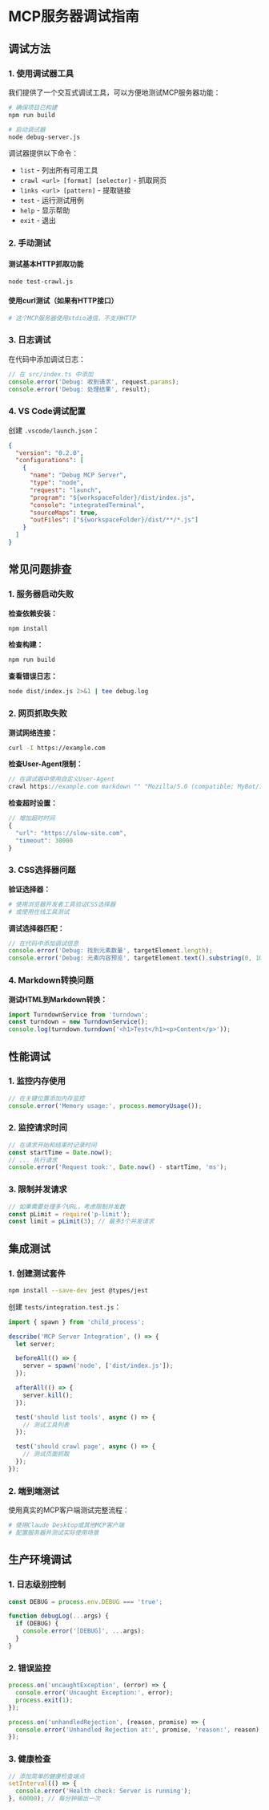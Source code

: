 # MCP服务器调试指南

## 调试方法

### 1. 使用调试器工具

我们提供了一个交互式调试工具，可以方便地测试MCP服务器功能：

```bash
# 确保项目已构建
npm run build

# 启动调试器
node debug-server.js
```

调试器提供以下命令：
- `list` - 列出所有可用工具
- `crawl <url> [format] [selector]` - 抓取网页
- `links <url> [pattern]` - 提取链接
- `test` - 运行测试用例
- `help` - 显示帮助
- `exit` - 退出

### 2. 手动测试

#### 测试基本HTTP抓取功能
```bash
node test-crawl.js
```

#### 使用curl测试（如果有HTTP接口）
```bash
# 这个MCP服务器使用stdio通信，不支持HTTP
```

### 3. 日志调试

在代码中添加调试日志：

```typescript
// 在 src/index.ts 中添加
console.error('Debug: 收到请求', request.params);
console.error('Debug: 处理结果', result);
```

### 4. VS Code调试配置

创建 `.vscode/launch.json`：

```json
{
  "version": "0.2.0",
  "configurations": [
    {
      "name": "Debug MCP Server",
      "type": "node",
      "request": "launch",
      "program": "${workspaceFolder}/dist/index.js",
      "console": "integratedTerminal",
      "sourceMaps": true,
      "outFiles": ["${workspaceFolder}/dist/**/*.js"]
    }
  ]
}
```

## 常见问题排查

### 1. 服务器启动失败

**检查依赖安装：**
```bash
npm install
```

**检查构建：**
```bash
npm run build
```

**查看错误日志：**
```bash
node dist/index.js 2>&1 | tee debug.log
```

### 2. 网页抓取失败

**测试网络连接：**
```bash
curl -I https://example.com
```

**检查User-Agent限制：**
```javascript
// 在调试器中使用自定义User-Agent
crawl https://example.com markdown "" "Mozilla/5.0 (compatible; MyBot/1.0)"
```

**检查超时设置：**
```javascript
// 增加超时时间
{
  "url": "https://slow-site.com",
  "timeout": 30000
}
```

### 3. CSS选择器问题

**验证选择器：**
```bash
# 使用浏览器开发者工具验证CSS选择器
# 或使用在线工具测试
```

**调试选择器匹配：**
```javascript
// 在代码中添加调试信息
console.error('Debug: 找到元素数量', targetElement.length);
console.error('Debug: 元素内容预览', targetElement.text().substring(0, 100));
```

### 4. Markdown转换问题

**测试HTML到Markdown转换：**
```javascript
import TurndownService from 'turndown';
const turndown = new TurndownService();
console.log(turndown.turndown('<h1>Test</h1><p>Content</p>'));
```

## 性能调试

### 1. 监控内存使用

```javascript
// 在关键位置添加内存监控
console.error('Memory usage:', process.memoryUsage());
```

### 2. 监控请求时间

```javascript
// 在请求开始和结束时记录时间
const startTime = Date.now();
// ... 执行请求
console.error('Request took:', Date.now() - startTime, 'ms');
```

### 3. 限制并发请求

```javascript
// 如果需要处理多个URL，考虑限制并发数
const pLimit = require('p-limit');
const limit = pLimit(3); // 最多3个并发请求
```

## 集成测试

### 1. 创建测试套件

```bash
npm install --save-dev jest @types/jest
```

创建 `tests/integration.test.js`：

```javascript
import { spawn } from 'child_process';

describe('MCP Server Integration', () => {
  let server;

  beforeAll(() => {
    server = spawn('node', ['dist/index.js']);
  });

  afterAll(() => {
    server.kill();
  });

  test('should list tools', async () => {
    // 测试工具列表
  });

  test('should crawl page', async () => {
    // 测试页面抓取
  });
});
```

### 2. 端到端测试

使用真实的MCP客户端测试完整流程：

```bash
# 使用Claude Desktop或其他MCP客户端
# 配置服务器并测试实际使用场景
```

## 生产环境调试

### 1. 日志级别控制

```javascript
const DEBUG = process.env.DEBUG === 'true';

function debugLog(...args) {
  if (DEBUG) {
    console.error('[DEBUG]', ...args);
  }
}
```

### 2. 错误监控

```javascript
process.on('uncaughtException', (error) => {
  console.error('Uncaught Exception:', error);
  process.exit(1);
});

process.on('unhandledRejection', (reason, promise) => {
  console.error('Unhandled Rejection at:', promise, 'reason:', reason);
});
```

### 3. 健康检查

```javascript
// 添加简单的健康检查端点
setInterval(() => {
  console.error('Health check: Server is running');
}, 60000); // 每分钟输出一次